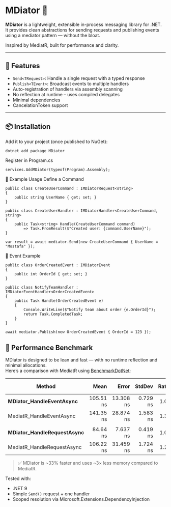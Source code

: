 # MDiator 🧩

**MDiator** is a lightweight, extensible in-process messaging library for .NET.  
It provides clean abstractions for sending requests and publishing events using a mediator pattern — without the bloat.

Inspired by MediatR, built for performance and clarity.

---

## 🚀 Features

- `Send<TRequest>`: Handle a single request with a typed response
- `Publish<TEvent>`: Broadcast events to multiple handlers
- Auto-registration of handlers via assembly scanning
- No reflection at runtime – uses compiled delegates
- Minimal dependencies
- CancelationToken support

---

## 📦 Installation

Add it to your project (once published to NuGet):

```bash
dotnet add package MDiator
```

Register in Program.cs
```
services.AddMDiator(typeof(Program).Assembly);
```


🧪 Example Usage
Define a Command

```
public class CreateUserCommand : IMDiatorRequest<string>
{
    public string UserName { get; set; }
}

public class CreateUserHandler : IMDiatorHandler<CreateUserCommand, string>
{
    public Task<string> Handle(CreateUserCommand command)
        => Task.FromResult($"Created user: {command.UserName}");
}
```
```
var result = await mediator.Send(new CreateUserCommand { UserName = "Mostafa" });
```

📣 Event Example
```
public class OrderCreatedEvent : IMDiatorEvent
{
    public int OrderId { get; set; }
}

public class NotifyTeamHandler : IMDiatorEventHandler<OrderCreatedEvent>
{
    public Task Handle(OrderCreatedEvent e)
    {
        Console.WriteLine($"Notify team about order {e.OrderId}");
        return Task.CompletedTask;
    }
}
```
```
await mediator.Publish(new OrderCreatedEvent { OrderId = 123 });
```

## 🚀 Performance Benchmark

MDiator is designed to be lean and fast — with no runtime reflection and minimal allocations.  
Here’s a comparison with MediatR using [BenchmarkDotNet](https://benchmarkdotnet.org/):

| Method                          | Mean      | Error     | StdDev   | Ratio | RatioSD | Gen0   | Allocated | Alloc Ratio |
|-------------------------------- |----------:|----------:|---------:|------:|--------:|-------:|----------:|------------:|
| **MDiator_HandleEventAsync**    | 105.51 ns | 13.308 ns | 0.729 ns |  1.00 |    0.01 | 0.0067 |      56 B |        1.00 |
| MediatR_HandleEventAsync        | 141.35 ns | 28.874 ns | 1.583 ns |  1.34 |    0.02 | 0.0372 |     312 B |        5.57 |
|                                 |           |           |          |       |         |        |           |             |
| **MDiator_HandleRequestAsync**  |  84.64 ns |  7.637 ns | 0.419 ns |  1.00 |    0.01 | 0.0200 |     168 B |        1.00 |
| MediatR_HandleRequestAsync      | 106.22 ns | 31.459 ns | 1.724 ns |  1.25 |    0.02 | 0.0343 |     288 B |        1.71 |

> ✅ MDiator is ~33% faster and uses ~3× less memory compared to MediatR.

Tested with:
- .NET 9
- Simple `Send()` request + one handler
- Scoped resolution via Microsoft.Extensions.DependencyInjection